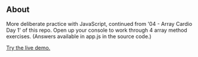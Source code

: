 ## About
More deliberate practice with JavaScript, continued from '04 - Array Cardio Day 1' of this repo. Open up your console to work through 4 array method exercises. (Answers available in app.js in the source code.)

[Try the live demo.](https://rawgit.com/StephanieCunnane/javascript30/master/07%20-%20Array%20Cardio%20Day%202/index.html)
